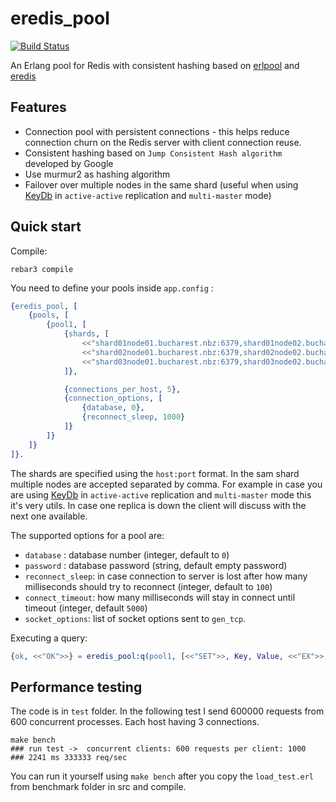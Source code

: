 eredis_pool
=======

[![Build Status](https://travis-ci.org/silviucpp/eredis_pool.svg?branch=master)](https://travis-ci.org/silviucpp/eredis_pool)

An Erlang pool for Redis with consistent hashing based on [erlpool][2] and [eredis][3] 

Features
---------

- Connection pool with persistent connections - this helps reduce connection churn on the Redis server with client connection reuse.
- Consistent hashing based on `Jump Consistent Hash algorithm` developed by Google
- Use murmur2 as hashing algorithm
- Failover over multiple nodes in the same shard (useful when using [KeyDb][1] in `active-active` replication and `multi-master` mode)

Quick start
------------

Compile:

```
rebar3 compile
```

You need to define your pools inside `app.config` :

```erlang
{eredis_pool, [
    {pools, [
        {pool1, [
            {shards, [
                <<"shard01node01.bucharest.nbz:6379,shard01node02.bucharest.nbz:6379">>,
                <<"shard02node01.bucharest.nbz:6379,shard02node02.bucharest.nbz:6379">>,
                <<"shard03node01.bucharest.nbz:6379,shard03node02.bucharest.nbz:6379">>,
            ]},

            {connections_per_host, 5},
            {connection_options, [
                {database, 0},
                {reconnect_sleep, 1000}
            ]}
        ]}
    ]}
]}.
```

The shards are specified using the `host:port` format. In the sam shard multiple nodes are accepted separated by comma.
For example in case you are using [KeyDb][1] in `active-active` replication and `multi-master` mode this it's very utils.
In case one replica is down the client will discuss with the next one available.

The supported options for a pool are:

- `database` : database number (integer, default to `0`)
- `password` : database password (string, default empty password)
- `reconnect_sleep`: in case connection to server is lost after how many milliseconds should try to reconnect (integer, default to `100`)
- `connect_timeout`: how many milliseconds will stay in connect until timeout (integer, default `5000`)
- `socket_options`: list of socket options sent to `gen_tcp`.

Executing a query:

```erl
{ok, <<"OK">>} = eredis_pool:q(pool1, [<<"SET">>, Key, Value, <<"EX">>, 10000]).
```

Performance testing
-----------

The code is in `test` folder. In the following test I send 600000 requests from 600 concurrent processes. Each host having 3 connections.

```
make bench
### run test ->  concurrent clients: 600 requests per client: 1000 
### 2241 ms 333333 req/sec 
```

You can run it yourself using `make bench` after you copy the `load_test.erl` from benchmark folder in src and compile.

[1]:https://github.com/JohnSully/KeyDB
[2]:https://github.com/silviucpp/erlpool
[3]:https://github.com/wooga/eredis
